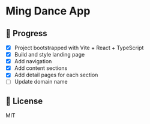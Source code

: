 # Ming Dance App


## 📌 Progress

- [x] Project bootstrapped with Vite + React + TypeScript
- [x] Build and style landing page
- [x] Add navigation
- [x] Add content sections
- [x] Add detail pages for each section
- [ ] Update domain name

## 📜 License

MIT
